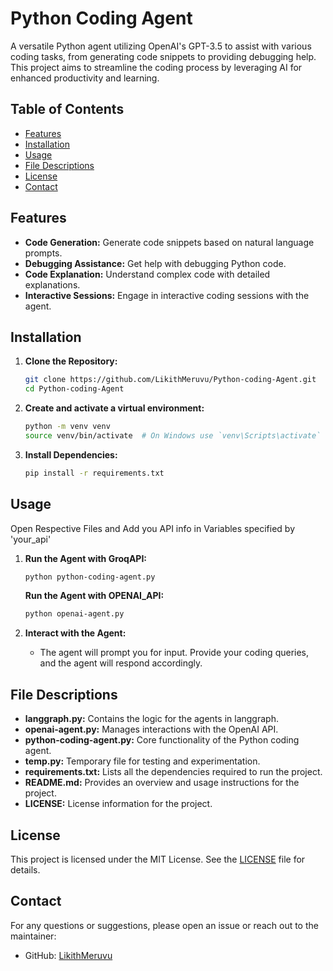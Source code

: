 

# Python Coding Agent

A versatile Python agent utilizing OpenAI's GPT-3.5 to assist with various coding tasks, from generating code snippets to providing debugging help. This project aims to streamline the coding process by leveraging AI for enhanced productivity and learning.

## Table of Contents

- [Features](#features)
- [Installation](#installation)
- [Usage](#usage)
- [File Descriptions](#file-descriptions)
- [License](#license)
- [Contact](#contact)

## Features

- **Code Generation:** Generate code snippets based on natural language prompts.
- **Debugging Assistance:** Get help with debugging Python code.
- **Code Explanation:** Understand complex code with detailed explanations.
- **Interactive Sessions:** Engage in interactive coding sessions with the agent.

## Installation

1. **Clone the Repository:**
   ```bash
   git clone https://github.com/LikithMeruvu/Python-coding-Agent.git
   cd Python-coding-Agent
   ```

2. **Create and activate a virtual environment:**
   ```bash
   python -m venv venv
   source venv/bin/activate  # On Windows use `venv\Scripts\activate`
   ```

3. **Install Dependencies:**
   ```bash
   pip install -r requirements.txt
   ```

## Usage

Open Respective Files and Add you API info in Variables specified by 'your_api'

1. **Run the Agent with GroqAPI:**
   ```bash
   python python-coding-agent.py
   ```

   **Run the Agent with OPENAI_API:**
   ```bash
   python openai-agent.py
   ```

1. **Interact with the Agent:**
   - The agent will prompt you for input. Provide your coding queries, and the agent will respond accordingly.

## File Descriptions

- **langgraph.py:** Contains the logic for the agents in langgraph.
- **openai-agent.py:** Manages interactions with the OpenAI API.
- **python-coding-agent.py:** Core functionality of the Python coding agent.
- **temp.py:** Temporary file for testing and experimentation.
- **requirements.txt:** Lists all the dependencies required to run the project.
- **README.md:** Provides an overview and usage instructions for the project.
- **LICENSE:** License information for the project.


## License

This project is licensed under the MIT License. See the [LICENSE](LICENSE) file for details.

## Contact

For any questions or suggestions, please open an issue or reach out to the maintainer:

- GitHub: [LikithMeruvu](https://github.com/LikithMeruvu)

